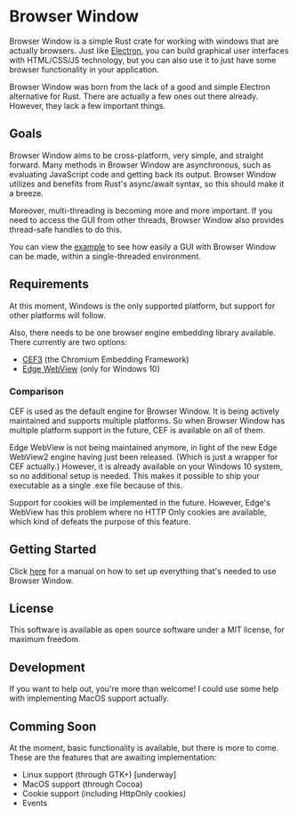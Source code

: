 # Browser Window

Browser Window is a simple Rust crate for working with windows that are actually browsers.
Just like [Electron](https://www.electronjs.org/), you can build graphical user interfaces with HTML/CSS/JS technology, but you can also use it to just have some browser functionality in your application.

Browser Window was born from the lack of a good and simple Electron alternative for Rust.
There are actually a few ones out there already.
However, they lack a few important things.

## Goals

Browser Window aims to be cross-platform, very simple, and straight forward.
Many methods in Browser Window are asynchronous, such as evaluating JavaScript code and getting back its output.
Browser Window utilizes and benefits from Rust's async/await syntax, so this should make it a breeze.

Moreover, multi-threading is becoming more and more important.
If you need to access the GUI from other threads, Browser Window also provides thread-safe handles to do this.

You can view the [example](https://github.com/bamilab/browser-window/tree/master/example) to see how easily a GUI with Browser Window can be made, within a single-threaded environment.

## Requirements

At this moment, Windows is the only supported platform, but support for other platforms will follow.

Also, there needs to be one browser engine embedding library available.
There currently are two options:
* [CEF3](https://bitbucket.org/chromiumembedded/cef/wiki/Home) (the Chromium Embedding Framework)
* [Edge WebView](https://docs.microsoft.com/en-us/microsoft-edge/hosting/webview) (only for Windows 10)

### Comparison

CEF is used as the default engine for Browser Window.
It is being actively maintained and supports multiple platforms.
So when Browser Window has multiple platform support in the future, CEF is available on all of them.

Edge WebView is not being maintained anymore, in light of the new Edge WebView2 engine having just been released. (Which is just a wrapper for CEF actually.)
However, it is already available on your Windows 10 system, so no additional setup is needed.
This makes it possible to ship your executable as a single .exe file because of this.

Support for cookies will be implemented in the future.
However, Edge's WebView has this problem where no HTTP Only cookies are available, which kind of defeats the purpose of this feature.

## Getting Started

Click [here](./docs/getting-started) for a manual on how to set up everything that's needed to use Browser Window.

## License

This software is available as open source software under a MIT license, for maximum freedom.

## Development

If you want to help out, you're more than welcome! I could use some help with implementing MacOS support actually.

## Comming Soon

At the moment, basic functionality is available, but there is more to come.
These are the features that are awaiting implementation:

* Linux support (through GTK+) [underway]
* MacOS support (through Cocoa)
* Cookie support (including HttpOnly cookies)
* Events
